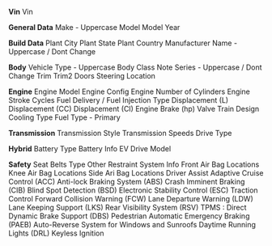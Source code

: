 **Vin**
Vin

**General Data**
Make - Uppercase
Model
Model Year

**Build Data**
Plant City
Plant State
Plant Country
Manufacturer Name - Uppercase / Dont Change

**Body**
Vehicle Type - Uppercase
Body Class
Note
Series - Uppercase / Dont Change
Trim
Trim2
Doors
Steering Location

**Engine**
Engine Model
Engine Config
Engine Number of Cylinders
Engine Stroke Cycles
Fuel Delivery / Fuel Injection Type
Displacement (L)
Displacement (CC)
Displacement (CI)
Engine Brake (hp)
Valve Train Design
Cooling Type
Fuel Type - Primary

**Transmission**
Transmission Style
Transmission Speeds
Drive Type

**Hybrid**
Battery Type
Battery Info
EV Drive Model

**Safety**
Seat Belts Type
Other Restraint System Info
Front Air Bag Locations
Knee Air Bag Locations
Side Ari Bag Locations
Driver Assist
Adaptive Cruise Control (ACC)
Anti-lock Braking System (ABS)
Crash Imminent Braking (CIB)
Blind Spot Detection (BSD)
Electronic Stability Control (ESC)
Traction Control
Forward Collision Warning (FCW)
Lane Departure Warning (LDW)
Lane Keeping Support (LKS)
Rear Visibility System (RSV)
TPMS : Direct
Dynamic Brake Support (DBS)
Pedestrian Automatic Emergency Braking (PAEB)
Auto-Reverse System for Windows and Sunroofs
Daytime Running Lights (DRL)
Keyless Ignition
